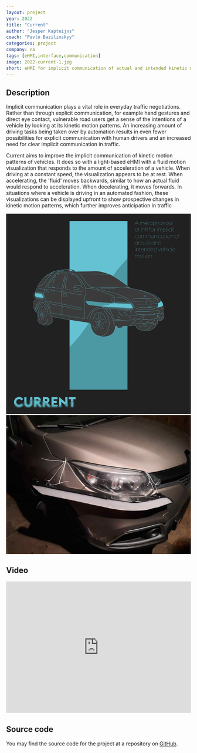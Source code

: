 ```yaml
---
layout: project
year: 2022
title: "Current"
author: "Jesper Kapteijns"
coach: "Pavlo Bazilinskyy"
categories: project
company: na
tags: [eHMI,interface,communication]
image: 2022-current-1.jpg
short: eHMI for implicit communication of actual and intended kinetic motion patterns of a vehicle. 
---
```


## Description
Implicit communication plays a vital role in everyday traffic negotiations. Rather than through explicit communication, for example hand gestures and direct eye contact, vulnerable road users get a sense of the intentions of a vehicle by looking at its kinetic motion patterns. An increasing amount of driving tasks being taken over by automation results in even fewer possibilities for explicit communication with human drivers and an increased need for clear implicit communication in traffic.

Current aims to improve the implicit communication of kinetic motion patterns of vehicles. It does so with a light-based eHMI with a fluid motion visualization that responds to the amount of acceleration of a vehicle. When driving at a constant speed, the visualization appears to be at rest. When accelerating, the 'fluid' moves backwards, similar to how an actual fluid would respond to acceleration. When decelerating, it moves forwards. In situations where a vehicle is driving in an automated fashion, these visualizations can be displayed upfront to show prospective changes in kinetic motion patterns, which further improves anticipation in traffic

<div class="project-image">
  <img src="/assets/img/2022-current-2.jpg">
</div>
<div class="project-image">
  <img src="/assets/img/2022-current-3.jpg">
</div>

## Video
<iframe style="display:inline-block; border:0px solid #FFF; width: 100%; height: 358px" src="https://www.youtube.com/embed/UG-wH9bS6jk?playlist=UG-wH9bS6jk&loop=1&autoplay=1&mute=1" frameborder="0" allowfullscreen></iframe>

## Source code
You may find the source code for the project at a repository on [GitHub](https://github.com/JesperKap/Project_Current).